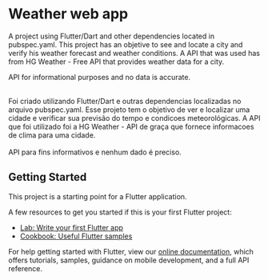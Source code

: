 # Weather web app

A project using Flutter/Dart and other dependencies located in pubspec.yaml.
This project has an objetive to see and locate a city and verify his weather forecast and weather conditions.
A API that was used has from HG Weather - Free API that provides weather data for a city.

API for informational purposes and no data is accurate.

<br>
Foi criado utilizando Flutter/Dart e outras dependencias localizadas no arquivo pubspec.yaml.
Esse projeto tem o objetivo de ver e localizar uma cidade e verificar sua previsão do tempo e condicoes meteorológicas.
A API que foi utilizado foi a HG Weather - API de graça que fornece informacoes de clima para uma cidade.
<br><br>
API para fins informativos e nenhum dado é preciso.


## Getting Started

This project is a starting point for a Flutter application.

A few resources to get you started if this is your first Flutter project:

- [Lab: Write your first Flutter app](https://flutter.dev/docs/get-started/codelab)
- [Cookbook: Useful Flutter samples](https://flutter.dev/docs/cookbook)

For help getting started with Flutter, view our
[online documentation](https://flutter.dev/docs), which offers tutorials,
samples, guidance on mobile development, and a full API reference.
